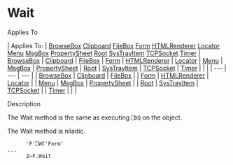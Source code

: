 




<h1 class="heading"><span class="name">Wait</span></h1>

Applies To

| Applies To: | [BrowseBox](../a-z/browsebox.md) [Clipboard](../a-z/clipboard.md) [FileBox](../a-z/filebox.md) [Form](../a-z/form.md) [HTMLRenderer](../a-z/htmlrenderer.md) [Locator](../a-z/locator.md) [Menu](../a-z/menu.md) [MsgBox](../a-z/msgbox.md) [PropertySheet](../a-z/propertysheet.md) [Root](../a-z/root.md) [SysTrayItem](../a-z/systrayitem.md) [TCPSocket](../a-z/tcpsocket.md) [Timer](../a-z/timer.md) | [BrowseBox](../a-z/browsebox.md) | [Clipboard](../a-z/clipboard.md) | [FileBox](../a-z/filebox.md) | [Form](../a-z/form.md) | [HTMLRenderer](../a-z/htmlrenderer.md) | [Locator](../a-z/locator.md) | [Menu](../a-z/menu.md) | [MsgBox](../a-z/msgbox.md) | [PropertySheet](../a-z/propertysheet.md) | [Root](../a-z/root.md) | [SysTrayItem](../a-z/systrayitem.md) | [TCPSocket](../a-z/tcpsocket.md) | [Timer](../a-z/timer.md) |  |  |
| --- | --- | ---  |
| [BrowseBox](../a-z/browsebox.md) | [Clipboard](../a-z/clipboard.md) | [FileBox](../a-z/filebox.md) |
| [Form](../a-z/form.md) | [HTMLRenderer](../a-z/htmlrenderer.md) | [Locator](../a-z/locator.md) |
| [Menu](../a-z/menu.md) | [MsgBox](../a-z/msgbox.md) | [PropertySheet](../a-z/propertysheet.md) |
| [Root](../a-z/root.md) | [SysTrayItem](../a-z/systrayitem.md) | [TCPSocket](../a-z/tcpsocket.md) |
| [Timer](../a-z/timer.md) |  |  |


Description


The Wait method is the same as executing `⎕DQ` on the object.


The Wait method is niladic.
```apl
      'F'⎕WC'Form'
...
      Z←F.Wait
```



